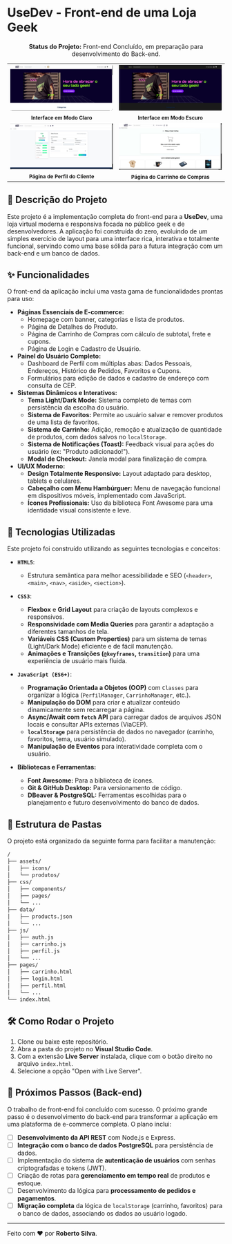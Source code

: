 # UseDev - Front-end de uma Loja Geek

<p align="center">
  <strong>Status do Projeto:</strong> Front-end Concluído, em preparação para desenvolvimento do Back-end.
</p>

<!-- Tabela de Screenshots Corrigida -->
<table>
  <tr>
    <td align="center">
      <img src="https://raw.githubusercontent.com/robertosilva19/loja_dev/de679a192371913b7d257513c36f81a0dc7a4b80/assets/light_mode.jpeg" alt="Screenshot da Homepage" width="400"/>
      <br />
      <sub><b>Interface em Modo Claro</b></sub>
    </td>
    <td align="center">
      <img src="https://raw.githubusercontent.com/robertosilva19/loja_dev/de679a192371913b7d257513c36f81a0dc7a4b80/assets/dark-mode.jpeg" alt="Screenshot do Dark Mode" width="400"/>
      <br />
      <sub><b>Interface em Modo Escuro</b></sub>
    </td>
  </tr>
  <tr>
    <td align="center">
      <img src="https://raw.githubusercontent.com/robertosilva19/loja_dev/de679a192371913b7d257513c36f81a0dc7a4b80/assets/perfil_cliente.jpeg" alt="Screenshot da Página de Perfil" width="400"/>
      <br />
      <sub><b>Página de Perfil do Cliente</b></sub>
    </td>
    <td align="center">
      <img src="https://raw.githubusercontent.com/robertosilva19/loja_dev/bb62f08cbb21464da2eabe79dcd76dbbfc7dc30a/assets/carinho_compras.jpeg" alt="Screenshot do Carrinho de Compras" width="400"/>
      <br />
      <sub><b>Página do Carrinho de Compras</b></sub>
    </td>
  </tr>
</table>

## 📄 Descrição do Projeto

Este projeto é a implementação completa do front-end para a **UseDev**, uma loja virtual moderna e responsiva focada no público geek e de desenvolvedores. A aplicação foi construída do zero, evoluindo de um simples exercício de layout para uma interface rica, interativa e totalmente funcional, servindo como uma base sólida para a futura integração com um back-end e um banco de dados.

## ✨ Funcionalidades

O front-end da aplicação inclui uma vasta gama de funcionalidades prontas para uso:

-   **Páginas Essenciais de E-commerce:**
    -   Homepage com banner, categorias e lista de produtos.
    -   Página de Detalhes do Produto.
    -   Página de Carrinho de Compras com cálculo de subtotal, frete e cupons.
    -   Página de Login e Cadastro de Usuário.
-   **Painel do Usuário Completo:**
    -   Dashboard de Perfil com múltiplas abas: Dados Pessoais, Endereços, Histórico de Pedidos, Favoritos e Cupons.
    -   Formulários para edição de dados e cadastro de endereço com consulta de CEP.
-   **Sistemas Dinâmicos e Interativos:**
    -   **Tema Light/Dark Mode:** Sistema completo de temas com persistência da escolha do usuário.
    -   **Sistema de Favoritos:** Permite ao usuário salvar e remover produtos de uma lista de favoritos.
    -   **Sistema de Carrinho:** Adição, remoção e atualização de quantidade de produtos, com dados salvos no `localStorage`.
    -   **Sistema de Notificações (Toast):** Feedback visual para ações do usuário (ex: "Produto adicionado!").
    -   **Modal de Checkout:** Janela modal para finalização de compra.
-   **UI/UX Moderno:**
    -   **Design Totalmente Responsivo:** Layout adaptado para desktop, tablets e celulares.
    -   **Cabeçalho com Menu Hambúrguer:** Menu de navegação funcional em dispositivos móveis, implementado com JavaScript.
    -   **Ícones Profissionais:** Uso da biblioteca Font Awesome para uma identidade visual consistente e leve.

## 🚀 Tecnologias Utilizadas

Este projeto foi construído utilizando as seguintes tecnologias e conceitos:

-   **`HTML5`**:
    -   Estrutura semântica para melhor acessibilidade e SEO (`<header>`, `<main>`, `<nav>`, `<aside>`, `<section>`).

-   **`CSS3`**:
    -   **Flexbox** e **Grid Layout** para criação de layouts complexos e responsivos.
    -   **Responsividade com Media Queries** para garantir a adaptação a diferentes tamanhos de tela.
    -   **Variáveis CSS (Custom Properties)** para um sistema de temas (Light/Dark Mode) eficiente e de fácil manutenção.
    -   **Animações e Transições (`@keyframes`, `transition`)** para uma experiência de usuário mais fluida.

-   **`JavaScript (ES6+)`**:
    -   **Programação Orientada a Objetos (OOP)** com `Classes` para organizar a lógica (`PerfilManager`, `CarrinhoManager`, etc.).
    -   **Manipulação do DOM** para criar e atualizar conteúdo dinamicamente sem recarregar a página.
    -   **Async/Await com `fetch` API** para carregar dados de arquivos JSON locais e consultar APIs externas (ViaCEP).
    -   **`localStorage`** para persistência de dados no navegador (carrinho, favoritos, tema, usuário simulado).
    -   **Manipulação de Eventos** para interatividade completa com o usuário.

-   **Bibliotecas e Ferramentas:**
    -   **Font Awesome:** Para a biblioteca de ícones.
    -   **Git & GitHub Desktop:** Para versionamento de código.
    -   **DBeaver & PostgreSQL:** Ferramentas escolhidas para o planejamento e futuro desenvolvimento do banco de dados.

## 📁 Estrutura de Pastas

O projeto está organizado da seguinte forma para facilitar a manutenção:

```
/
├── assets/
│   ├── icons/
│   └── produtos/
├── css/
│   ├── components/
│   ├── pages/
│   └── ...
├── data/
│   ├── products.json
│   └── ...
├── js/
│   ├── auth.js
│   ├── carrinho.js
│   ├── perfil.js
│   └── ...
├── pages/
│   ├── carrinho.html
│   ├── login.html
│   ├── perfil.html
│   └── ...
└── index.html
```

## 🛠️ Como Rodar o Projeto

1.  Clone ou baixe este repositório.
2.  Abra a pasta do projeto no **Visual Studio Code**.
3.  Com a extensão **Live Server** instalada, clique com o botão direito no arquivo `index.html`.
4.  Selecione a opção "Open with Live Server".

## 🔮 Próximos Passos (Back-end)

O trabalho de front-end foi concluído com sucesso. O próximo grande passo é o desenvolvimento do back-end para transformar a aplicação em uma plataforma de e-commerce completa. O plano inclui:

-   [ ] **Desenvolvimento da API REST** com Node.js e Express.
-   [ ] **Integração com o banco de dados PostgreSQL** para persistência de dados.
-   [ ] Implementação do sistema de **autenticação de usuários** com senhas criptografadas e tokens (JWT).
-   [ ] Criação de rotas para **gerenciamento em tempo real** de produtos e estoque.
-   [ ] Desenvolvimento da lógica para **processamento de pedidos e pagamentos**.
-   [ ] **Migração completa** da lógica de `localStorage` (carrinho, favoritos) para o banco de dados, associando os dados ao usuário logado.

---
Feito com ❤️ por **Roberto Silva**.
